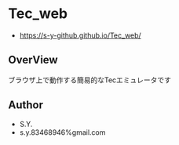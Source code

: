 # Tec_web

* https://s-y-github.github.io/Tec_web/

## OverView

ブラウザ上で動作する簡易的なTecエミュレータです


## Author

* S.Y.
* s.y.83468946%gmail.com
